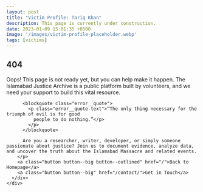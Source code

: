 ```yaml
---
layout: post
title: "Victim Profile: Tariq Khan"
description: This page is currently under construction.
date: 2023-01-09 15:01:35 +0500
image: '/images/victim-profile-placeholder.webp'
tags: [victims]
---
```


<div class="container">
  <div class="row">
    <div class="col col-12">
      <div class="error">
        <h2 class="error__title">404</h2>
        <p class="error__text">
          Oops! This page is not ready yet, but you can help make it happen. The Islamabad Justice Archive is a public platform built by volunteers, and we need your support to build this vital resource.

          <blockquote class="error__quote">
            <p class="error__quote-text">“The only thing necessary for the triumph of evil is for good
              people to do nothing.”</p>
            </p>
          </blockquote>

          Are you a researcher, writer, developer, or simply someone passionate about justice? Join us to document evidence, analyze data, and uncover the truth about the Islamabad Massacre and related events.
        </p>
        <a class="button button--big button--outlined" href="/">Back to Homepage</a>
        <a class="button button--big" href="/contact/">Get in Touch</a>
      </div>
    </div>
  </div>
</div>
